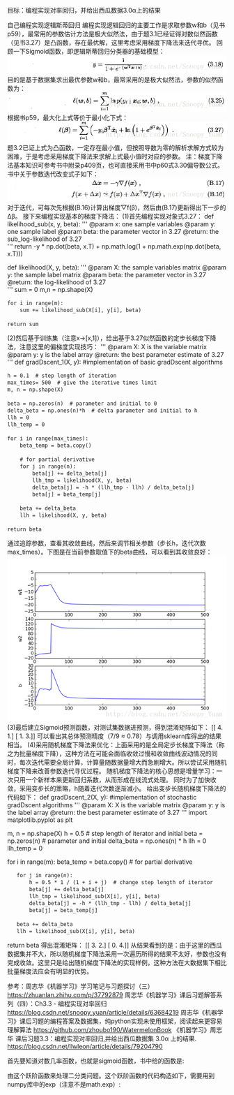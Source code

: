 目标：编程实现对率回归，并给出西瓜数据3.0α上的结果

自己编程实现逻辑斯蒂回归
编程实现逻辑回归的主要工作是求取参数w和b（见书p59），最常用的参数估计方法是极大似然法，由于题3.1已经证得对数似然函数（见书3.27）是凸函数，存在最优解，这里考虑采用梯度下降法来迭代寻优。
回顾一下Sigmoid函数，即逻辑斯蒂回归分类器的基础模型：
![sigmoid](https://github.com/ToscanaGoGithub/masterLife/blob/main/picture/sigmoid.png)
目的是基于数据集求出最优参数w和b，最常采用的是极大似然法，参数的似然函数为：
![sigmoid](./picture/极大似然函数.png)
根据书p59，最大化上式等价于最小化下式：
![sigmoid](./picture/最小化似然函数.png)
题3.2已证上式为凸函数，一定存在最小值，但按照导数为零的解析求解方式较为困难，于是考虑采用梯度下降法来求解上式最小值时对应的参数。
注：梯度下降法基本知识可参考书中附录p409页，也可直接采用书中p60式3.30偏导数公式。书中关于参数迭代改变式子如下：
![sigmoid](./picture/参数迭代.png)
对于迭代，可每次先根据(B.16)计算出梯度▽f(β)，然后由(B.17)更新得出下一步的Δβ。
接下来编程实现基本的梯度下降法：
(1)首先编程实现对象式3.27：
def likelihood_sub(x, y, beta):
    '''
    @param x: one sample variables
    @param y: one sample label
    @param beta: the parameter vector in 3.27
    @return: the sub_log-likelihood of 3.27  
    ''' 
    return -y * np.dot(beta, x.T) + np.math.log(1 + np.math.exp(np.dot(beta, x.T)))   

def likelihood(X, y, beta):
    '''
    @param X: the sample variables matrix
    @param y: the sample label matrix
    @param beta: the parameter vector in 3.27
    @return: the log-likelihood of 3.27  
    '''
    sum = 0
    m,n = np.shape(X)  

    for i in range(m):
        sum += likelihood_sub(X[i], y[i], beta)

    return sum  
(2)然后基于训练集（注意x->[x,1]），给出基于3.27似然函数的定步长梯度下降法，注意这里的偏梯度实现技巧：
'''
@param X: X is the variable matrix 
@param y: y is the label array
@return: the best parameter estimate of 3.27
'''
def gradDscent_1(X, y):  #implementation of basic gradDscent algorithms

    h = 0.1  # step length of iteration
    max_times= 500  # give the iterative times limit
    m, n = np.shape(X)

    beta = np.zeros(n)  # parameter and initial to 0
    delta_beta = np.ones(n)*h  # delta parameter and initial to h
    llh = 0
    llh_temp = 0

    for i in range(max_times):
        beta_temp = beta.copy()

        # for partial derivative 
        for j in range(n): 
            beta[j] += delta_beta[j]
            llh_tmp = likelihood(X, y, beta)
            delta_beta[j] = -h * (llh_tmp - llh) / delta_beta[j]                
            beta[j] = beta_temp[j]

        beta += delta_beta            
        llh = likelihood(X, y, beta)

    return beta
通过追踪参数，查看其收敛曲线，然后来调节相关参数（步长h，迭代次数max_times）。下图是在当前参数取值下的beta曲线，可以看到其收敛良好：
![sigmoid](./picture/beta取曲线.png)
(3)最后建立Sigmoid预测函数，对测试集数据进预测，得到混淆矩阵如下：
[[ 4.  1.]
 [ 1.  3.]]
可以看出其总体预测精度（7/9 ≈ 0.78）与调用sklearn库得出的结果相当。
(4)采用随机梯度下降法来优化：上面采用的是全局定步长梯度下降法（称之为批量梯度下降），这种方法在可能会面临收敛过慢和收敛曲线波动情况的同时，每次迭代需要全局计算，计算量随数据量增大而急剧增大。所以尝试采用随机梯度下降来改善参数迭代寻优过程。
随机梯度下降法的核心思想是增量学习：一次只用一个新样本来更新回归系数，从而形成在线流式处理。
同时为了加快收敛，采用变步长的策略，h随着迭代次数逐渐减小。
给出变步长随机梯度下降法的代码如下：
def gradDscent_2(X, y):  #implementation of stochastic gradDscent algorithms
  '''
   @param X: X is the variable matrix 
   @param y: y is the label array
   @return: the best parameter estimate of 3.27
   '''
   import matplotlib.pyplot as plt  

   m, n = np.shape(X)
   h = 0.5  #  step length of iterator and initial
   beta = np.zeros(n)  # parameter and initial
   delta_beta = np.ones(n) * h
   llh = 0
   llh_temp = 0

   for i in range(m):
       beta_temp = beta.copy()  # for partial derivative 

       for j in range(n): 
           h = 0.5 * 1 / (1 + i + j)  # change step length of iterator 
           beta[j] += delta_beta[j]
           llh_tmp = likelihood_sub(X[i], y[i], beta)
           delta_beta[j] = -h * (llh_tmp - llh) / delta_beta[j]   
           beta[j] = beta_temp[j]  

       beta += delta_beta    
       llh = likelihood_sub(X[i], y[i], beta)

   return beta
得出混淆矩阵：
[[ 3.  2.]
 [ 0.  4.]]
从结果看到的是：由于这里的西瓜数据集并不大，所以随机梯度下降法采用一次遍历所得的结果不太好，参数也没有完成收敛。这里只是给出随机梯度下降法的实现样例，这种方法在大数据集下相比批量梯度法应会有明显的优势。




参考：周志华《机器学习》学习笔记与习题探讨（三）  https://zhuanlan.zhihu.com/p/37792879
周志华《机器学习》课后习题解答系列（四）：Ch3.3 - 编程实现对率回归 https://blog.csdn.net/snoopy_yuan/article/details/63684219
周志华《机器学习》课后习题的编程答案及数据集，纯python实现未使用框架，阅读起来更容易理解算法 https://github.com/zhoubo190/WatermelonBook
《机器学习》周志华 课后习题3.3：编程实现对率回归,并给出西瓜数据集 3.0α 上的结果. https://blog.csdn.net/llwleon/article/details/79204790






首先要知道对数几率函数，也就是sigmoid函数，书中给的函数是:
                                                                                    
由这个跃阶函数来处理二分类问题。这个跃阶函数的代码构造如下，需要用到numpy库中的exp（注意不是math.exp）: 

